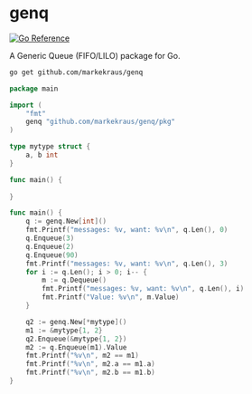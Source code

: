 # genq

[![Go Reference](https://pkg.go.dev/badge/github.com/markekraus/genq/pkg.svg)](https://pkg.go.dev/github.com/markekraus/genq/pkg)

A Generic Queue (FIFO/LILO) package for Go.

```bash
go get github.com/markekraus/genq
```

```go
package main

import (
    "fmt"
    genq "github.com/markekraus/genq/pkg"
)

type mytype struct {
    a, b int
}

func main() {
    
}

func main() {
    q := genq.New[int]()
    fmt.Printf("messages: %v, want: %v\n", q.Len(), 0)
    q.Enqueue(3)
    q.Enqueue(2)
    q.Enqueue(90)
    fmt.Printf("messages: %v, want: %v\n", q.Len(), 3)
    for i := q.Len(); i > 0; i-- {
        m := q.Dequeue()
        fmt.Printf("messages: %v, want: %v\n", q.Len(), i)
        fmt.Printf("Value: %v\n", m.Value)
    }

    q2 := genq.New[*mytype]()
    m1 := &mytype{1, 2}
    q2.Enqueue(&mytype{1, 2})
    m2 := q.Enqueue(m1).Value
    fmt.Printf("%v\n", m2 == m1)
    fmt.Printf("%v\n", m2.a == m1.a)
    fmt.Printf("%v\n", m2.b == m1.b)
}
```
